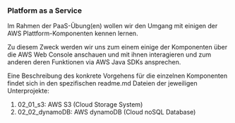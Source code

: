 ### Platform as a Service

Im Rahmen der PaaS-Übung(en) wollen wir den Umgang mit einigen der AWS 
Plattform-Komponenten kennen lernen. 

Zu diesem Zweck werden wir uns zum einem einige der Komponenten über die 
AWS Web Console anschauen und mit ihnen interagieren und zum anderen 
deren Funktionen via AWS Java SDKs ansprechen.    

Eine Beschreibung des konkrete Vorgehens für die einzelnen Komponenten findet 
sich in den spezifischen readme.md Dateien der jeweiligen Unterprojekte: 

   1. 02_01_s3: AWS S3 (Cloud Storage System)
   2. 02_02_dynamoDB: AWS dynamoDB (Cloud noSQL Database)     